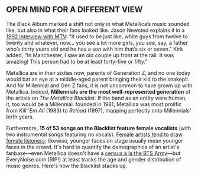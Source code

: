## OPEN MIND FOR A DIFFERENT VIEW

The Black Album marked a shift not only in what Metallica’s music sounded like, but also in what their fans looked like. Jason Newsted explains it in a [1992 interview with MTV](https://youtu.be/DRpny40pr8E?si=WzKqVRoivwTItuen&t=2224): "It used to be just like, white guys from twelve to twenty and whatever, now... you see a lot more girls, you see, say, a father who’s thirty years old and he has a son with him that’s six or seven." Kirk added, "In Manchester, I saw an old couple up front at the rail. It was amazing! This person had to be at least forty-five or fifty."

Metallica are in their sixties now, parents of Generation Z, and no one today would bat an eye at a middle-aged parent bringing their kid to the snakepit. And for Millennial and Gen Z fans, it is not uncommon to have grown up with Metallica. Indeed, **Millennials are the most well-represented generation** of the artists on *The Metallica Blacklist.* If the band as an entity were human, it, too would be a Millennial: founded in 1981, Metallica was most prolific from *Kill 'Em All* (1983) to *Reload* (1997), mapping perfectly onto Millennials' birth years.  

Furthermore, **15 of 53 songs on the Blacklist feature female vocalists** (with two instrumental songs featuring no vocals). [Female artists tend to draw female listeners](https://everynoise.com/gender_tldr.html); likewise, younger faces on stage usually mean younger faces in the crowd. It's hard to quantify the demographics of an artist's fanbase—even Metallica doesn't have a [census à la the BTS Army](https://web.archive.org/web/20231201174820/https://www.btsarmycensus.com/2022-results)—but EveryNoise.com (RIP!) at least tracks the age and gender distribution of music genres. Here's how the Blacklist stacks up.